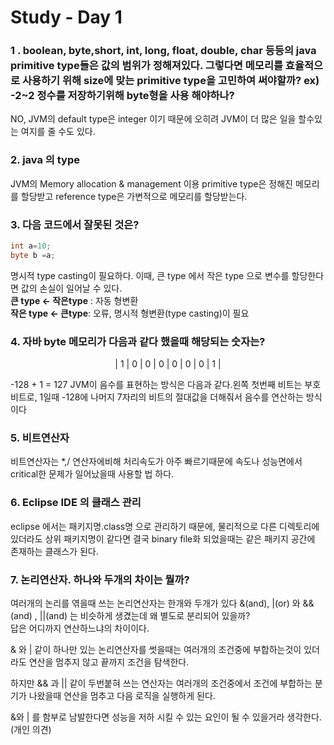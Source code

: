  # Study - Day 1

### 1 . boolean, byte,short, int, long, float, double, char 등등의 java primitive type들은 값의 범위가 정해져있다. 그렇다면 메모리를 효율적으로 사용하기 위해 size에 맞는 primitive type을 고민하여 써야할까? ex) -2~2 정수를 저장하기위해 byte형을 사용 해야하나?

NO, JVM의 default type은 integer 이기 때문에 오히려 JVM이 더 많은 일을 할수있는 여지를 줄 수도 있다.
  


### 2. java 의 type
JVM의 Memory allocation & management 이용 primitive type은 정해진 메모리를 할당받고 reference type은 가변적으로 메모리를 할당받는다.



### 3. 다음 코드에서 잘못된 것은?
```java
int a=10;
byte b =a;
```

명시적 type casting이 필요하다. 이때, 큰 type 에서 작은 type 으로 변수를 할당한다면 값의 손실이 일어날 수 있다.  
**큰 type <- 작은type** : 자동 형변환  
**작은 type <- 큰type**: 오류, 명시적 형변환(type casting)이 필요


### 4. 자바 byte 메모리가 다음과 같다 했을때 해당되는 숫자는?  
<center>| 1 | 0 | 0 | 0 | 0 | 0 | 0 | 1 | </center>

-128 + 1 = 127  JVM이 음수를 표현하는 방식은 다음과 같다.왼쪽 첫번째 비트는 부호비트로, 1일때 -128에 나머지 7자리의 비트의 절대값을 더해줘서 음수를 연산하는 방식이다


### 5. 비트연산자

비트연산자는 *,/ 연산자에비해 처리속도가 아주 빠르기때문에 속도나 성능면에서 critical한 문제가 일어났을때 사용할 법 하다.

### 6. Eclipse IDE 의 클래스 관리
eclipse 에서는 패키지명.class명 으로 관리하기 때문에, 물리적으로 다른 디렉토리에 있더라도 상위 패키지명이 같다면 결국 binary file화 되었을때는 같은 패키지 공간에 존재하는 클래스가 된다.



### 7. 논리연산자. 하나와 두개의 차이는 뭘까?
여러개의 논리를 엮을때 쓰는 논리연산자는 한개와 두개가 있다  &(and), |(or) 와 &&(and) , ||(and) 는 비슷하게 생겼는데 왜 별도로 분리되어 있을까?  
답은 어디까지 연산하느냐의 차이이다.  

& 와 | 같이 하나만 있는 논리연산자를 썻을때는 여러개의 조건중에 부합하는것이 있더라도 연산을 멈추지 않고 끝까지 조건을 탐색한다.  

하지만 && 과 || 같이 두번붙혀 쓰는 연산자는 여러개의 조건중에서 조건에 부합하는 분기가 나왔을때 연산을 멈추고 다음 로직을 실행하게 된다.

&와 | 를 함부로 남발한다면 성능을 저하 시킬 수 있는 요인이 될 수 있을거라 생각한다.(개인 의견)

